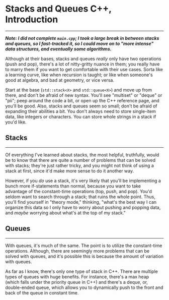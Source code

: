 # Stacks and Queues C++, Introduction

---

***Note: I did not complete `main.cpp`; I took a large break in between stacks and queues, so I fast-tracked it, so I could move on to "more intense" data structures, and eventually some algorithms.***

Although at their bases, stacks and queues *really* only have two operations (push and pop), there's a lot of nitty-gritty nuance in them; you really have to marry them if you want to get comfortable with their use cases. Sorta like a learning curve, like when recursion is taught; or like when someone's good at algebra, and bad at geometry, or vice versa.

Start at the base (`std::stack<X>` and `std::queue<X>`) and move up from there, and don't be afraid of new syntax. You'll see "multiset" or "deque" or "pii"; peep around the code a bit, or open up the C++ reference page, and you'll be good. Also, stacks and queues seem so small; don't be afraid of expanding their abilities a bit. You don't always need to store single-item data, like integers or characters. You can store whole strings in a stack if you'd like. 

## Stacks

---

Of everything I've learned about stacks, the most helpful, truthfully, would be to know that there are quite a number of problems that can be solved with stacks; they're just rather tricky, and you might not think of using a stack at first, since it'd make more sense to do it another way. 

However, if you *do* use a stack, it's very likely that you'll be implementing a bunch more if-statements than normal, because you want to take advantage of the constant-time operations (top, push, and pop). You'd seldom want to search through a stack; that ruins the whole point. Thus, you'll find yourself in "theory mode," thinking, "what's the best way I can organize this data so I only have to worry about pushing and popping data, and *maybe* worrying about what's at the top of my stack."

## Queues

---

With queues, it's much of the same. The point is to utilize the constant-time operations. Although, there are seemingly more problems that can be solved with queues, and it's possible this is because the amount of variation with queues.

As far as I know, there's only one type of stack in C++. There are multiple types of queues with huge benefits. For instance, there's a max heap (which falls under the priority queue in C++) and there's a deque, or, double-ended queue, which allows you to dynamically push to the front and back of the queue in constant time. 